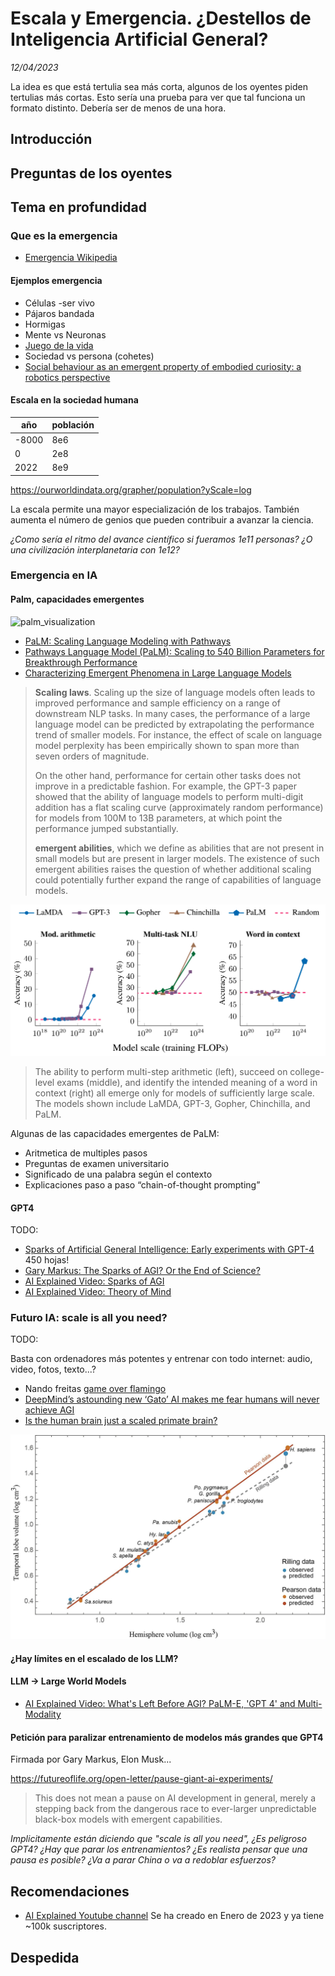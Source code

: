 # Escala y Emergencia. ¿Destellos de Inteligencia Artificial General?

_12/04/2023_

La idea es que está tertulia sea más corta, algunos de los oyentes piden tertulias más cortas. Esto sería una prueba para ver que tal funciona un formato distinto. Debería ser de menos de una hora.

## Introducción

## Preguntas de los oyentes

## Tema en profundidad

### Que es la emergencia

- [Emergencia Wikipedia](https://es.wikipedia.org/wiki/Emergencia_(filosof%C3%ADa))

#### Ejemplos emergencia

- Células -ser vivo
- Pájaros bandada
- Hormigas
- Mente vs Neuronas
- [Juego de la vida](https://es.wikipedia.org/wiki/Juego_de_la_vida)
- Sociedad vs persona (cohetes)
- [Social behaviour as an emergent property of embodied curiosity: a robotics perspective](https://www.ncbi.nlm.nih.gov/pmc/articles/PMC6452242/)

#### Escala en la sociedad humana

| año   | población |
|-------|-----------|
| -8000 | 8e6       |
| 0     | 2e8       |
| 2022  | 8e9       |

https://ourworldindata.org/grapher/population?yScale=log

La escala permite una mayor especialización de los trabajos. También aumenta el número de genios que pueden contribuir a avanzar la ciencia.

_¿Como sería el ritmo del avance científico si fueramos 1e11 personas? ¿O una civilización interplanetaria con 1e12?_

### Emergencia en IA

#### Palm, capacidades emergentes

![palm_visualization](https://blogger.googleusercontent.com/img/b/R29vZ2xl/AVvXsEgLXCWMlipdu0gFF6hsiJHbxg1zSaEkdDWfl-8RakQuW__8RPvlOS9KGIScNCytxT4jz9isnx0GLMwbS1G0Q4WdXzT42GszgfwIIAVX1H3J-43lVWWqcb--q9cPsxCsJFFz2dRfpKgEmLe-xfIyBqQuPq1BPYcK9CtAK1_xnhgvgAAx0GeZmODJxGNMYQ/s16000/image8.gif)

- [PaLM: Scaling Language Modeling with Pathways](https://arxiv.org/abs/2204.02311)
- [Pathways Language Model (PaLM): Scaling to 540 Billion Parameters for Breakthrough Performance](https://ai.googleblog.com/2022/04/pathways-language-model-palm-scaling-to.html?m=1)
- [Characterizing Emergent Phenomena in Large Language Models](https://ai.googleblog.com/2022/11/characterizing-emergent-phenomena-in.html)

> **Scaling laws**. Scaling up the size of language models often leads to improved performance and sample efficiency on a range of downstream NLP tasks. In many cases, the performance of a large language model can be predicted by extrapolating the performance trend of smaller models. For instance, the effect of scale on language model perplexity has been empirically shown to span more than seven orders of magnitude.
>
> On the other hand, performance for certain other tasks does not improve in a predictable fashion. For example, the GPT-3 paper showed that the ability of language models to perform multi-digit addition has a flat scaling curve (approximately random performance) for models from 100M to 13B parameters, at which point the performance jumped substantially.
>
> **emergent abilities**, which we define as abilities that are not present in small models but are present in larger models. The existence of such emergent abilities raises the question of whether additional scaling could potentially further expand the range of capabilities of language models.

![emergent_capacities](res/emergent_capacities.png)

> The ability to perform multi-step arithmetic (left), succeed on college-level exams (middle), and identify the intended meaning of a word in context (right) all emerge only for models of sufficiently large scale. The models shown include LaMDA, GPT-3, Gopher, Chinchilla, and PaLM.

Algunas de las capacidades emergentes de PaLM:

- Aritmetica de multiples pasos
- Preguntas de examen universitario
- Significado de una palabra según el contexto
- Explicaciones paso a paso “chain-of-thought prompting”

#### GPT4

TODO:

- [Sparks of Artificial General Intelligence: Early experiments with GPT-4](https://arxiv.org/abs/2303.12712) 450 hojas!
- [Gary Markus: The Sparks of AGI? Or the End of Science?](https://garymarcus.substack.com/p/the-sparks-of-agi-or-the-end-of-science)
- [AI Explained Video: Sparks of AGI](https://youtu.be/Mqg3aTGNxZ0)
- [AI Explained Video: Theory of Mind](https://www.youtube.com/watch?v=4MGCQOAxgv4)

### Futuro IA: scale is all you need?

TODO:

Basta con ordenadores más potentes y entrenar con todo internet: audio, video, fotos, texto...?

- Nando freitas [game over flamingo](https://twitter.com/NandoDF/status/1523591529671012354)
- [DeepMind’s astounding new ‘Gato’ AI makes me fear humans will never achieve AGI](https://thenextweb.com/news/deepminds-astounding-new-gato-ai-makes-fear-humans-will-never-achieve-agi)
- [Is the human brain just a scaled primate brain?](https://twitter.com/Tim_Dettmers/status/1637594465065119744?s=20)

![comparison_primate_brains](res/comparison_primate_brains.png)

#### ¿Hay límites en el escalado de los LLM?



#### LLM -> Large World Models

- [AI Explained Video: What's Left Before AGI? PaLM-E, 'GPT 4' and Multi-Modality](https://www.youtube.com/watch?v=EzEuylNSn-Q)



#### Petición para paralizar entrenamiento de modelos más grandes que GPT4

Firmada por Gary Markus, Elon Musk...

https://futureoflife.org/open-letter/pause-giant-ai-experiments/

> This does not mean a pause on AI development in general, merely a stepping back from the dangerous race to ever-larger unpredictable black-box models with emergent capabilities.

_Implicitamente están diciendo que "scale is all you need", ¿Es peligroso GPT4? ¿Hay que parar los entrenamientos? ¿Es realista pensar que una pausa es posible? ¿Va a parar China o va a redoblar esfuerzos?_

## Recomendaciones

- [AI Explained Youtube channel](https://www.youtube.com/@ai-explained-) Se ha creado en Enero de 2023 y ya tiene ~100k suscriptores.

## Despedida

<!-- 

Esto lo dejo comentado por el momento porque la idea es hacer una tertulia más corta que las anteriores

## Noticias de las últimas semanas

- GPT-4
- [Google Bard](https://bard.google.com/)
- [An important next step on our AI journey](https://blog.google/technology/ai/bard-google-ai-search-updates/)

-->
